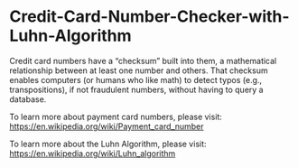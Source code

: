 # Credit-Card-Number-Checker-with-Luhn-Algorithm

Credit card numbers have a “checksum” built into them, a mathematical relationship between at least one number and others. That checksum enables computers (or humans who like math) to detect typos (e.g., transpositions), if not fraudulent numbers, without having to query a database. 

To learn more about payment card numbers, please visit:
https://en.wikipedia.org/wiki/Payment_card_number

To learn more about the Luhn Algorithm, please visit:
https://en.wikipedia.org/wiki/Luhn_algorithm

